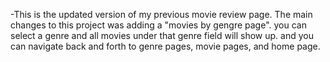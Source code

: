 -This is the updated version of my previous movie review page. The main changes to this project was adding a "movies by gengre page". you can select a genre and all movies under that genre field will show up. and you can navigate back and forth to genre pages, movie pages, and home page.
